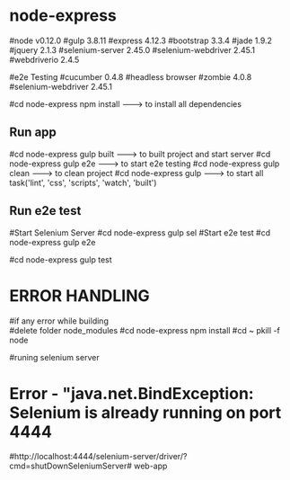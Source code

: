 # node-express
#node v0.12.0
#gulp 3.8.11
#express 4.12.3
#bootstrap 3.3.4
#jade 1.9.2
#jquery 2.1.3
#selenium-server 2.45.0
#selenium-webdriver 2.45.1
#webdriverio 2.4.5
    

#e2e Testing
#cucumber 0.4.8
#headless browser
#zombie 4.0.8 
#selenium-webdriver 2.45.1

#cd node-express     npm install ---> to install all dependencies

## Run app
#cd node-express     gulp built  ---> to built project and start server 
#cd node-express     gulp e2e    ---> to start e2e testing
#cd node-express     gulp clean  ---> to clean project 
#cd node-express     gulp        ---> to start all task('lint', 'css', 'scripts', 'watch', 'built')


## Run e2e test

#Start Selenium Server 
#cd node-express    gulp sel
#Start e2e test
#cd node-express    gulp e2e

#cd node-express    gulp test



# ERROR HANDLING

#if any error while building  
#delete folder  node_modules
#cd node-express     npm install
#cd ~  pkill -f node



#runing selenium server
# Error - "java.net.BindException: Selenium is already running on port 4444
#http://localhost:4444/selenium-server/driver/?cmd=shutDownSeleniumServer# web-app
